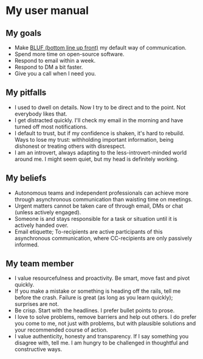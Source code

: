 My user manual
==============

My goals
--------

* Make [BLUF (bottom line up front)](https://en.wikipedia.org/wiki/BLUF_(communication))
  my default way of communication.
* Spend more time on open-source software.
* Respond to email within a week.
* Respond to DM a bit faster.
* Give you a call when I need you.

My pitfalls
-----------

* I used to dwell on details. Now I try to be direct and to the point. Not
everybody likes that.
* I get distracted quickly. I'll check my email in the morning and have turned
off most notifications.
* I default to trust, but if my confidence is shaken, it's hard to rebuild. Ways
to lose my trust: withholding important information, being dishonest or treating
others with disrespect.
* I am an introvert, always adapting to the less-introvert-minded world around
me. I might seem quiet, but my head is definitely working.

My beliefs
----------

* Autonomous teams and independent professionals can achieve more through
asynchronous communication than waisting time on meetings.
* Urgent matters cannot be taken care of through email, DMs or chat (unless
actively engaged).
* Someone is and stays responsible for a task or situation until it is actively
handed over.
* Email etiquette; To-recipients are active participants of this asynchronous
communication, where CC-recipients are only passively informed.

My team member
--------------

* I value resourcefulness and proactivity. Be smart, move fast and pivot
quickly.
* If you make a mistake or something is heading off the rails, tell me before
the crash. Failure is great (as long as you learn quickly); surprises are not.
* Be crisp. Start with the headlines. I prefer bullet points to prose.
* I love to solve problems, remove barriers and help out others. I do prefer you
come to me, not just with problems, but with plausible solutions and your
recommended course of action.
* I value authenticity, honesty and transparency. If I say something you
disagree with, tell me. I am hungry to be challenged in thoughtful and
constructive ways.
